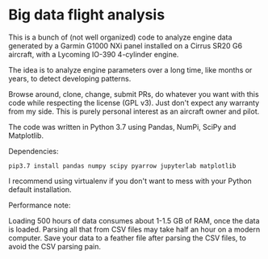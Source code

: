 # Big data flight analysis

This is a bunch of (not well organized) code to analyze engine data generated by a Garmin G1000 NXi panel installed on a Cirrus SR20 G6 aircraft, with a Lycoming IO-390 4-cylinder engine.

The idea is to analyze engine parameters over a long time, like months or years, to detect developing patterns.

Browse around, clone, change, submit PRs, do whatever you want with this code while respecting the license (GPL v3). Just don't expect any warranty from my side. This is purely personal interest as an aircraft owner and pilot.

The code was written in Python 3.7 using Pandas, NumPi, SciPy and Matplotlib.

Dependencies:

`pip3.7 install pandas numpy scipy pyarrow jupyterlab matplotlib`

I recommend using virtualenv if you don't want to mess with your Python default installation.

Performance note:

Loading 500 hours of data consumes about 1-1.5 GB of RAM, once the data is loaded. Parsing all that from CSV files may take half an hour on a modern computer. Save your data to a feather file after parsing the CSV files, to avoid the CSV parsing pain.
